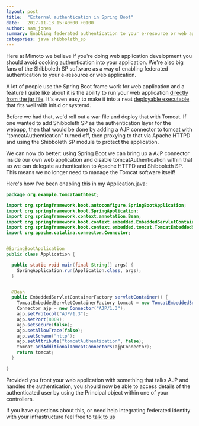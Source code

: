 ```yaml
---
layout: post
title:  "External authentication in Spring Boot"
date:   2017-11-13 15:40:00 +0100
author: sam_jones
summary: Enabling federated authentication to your e-resource or web application.
categories: java shibboleth_sp
---
```


Here at Mimoto we believe if you're doing web application development you should avoid cooking authentication into your application. We're also big fans of the Shibboleth SP software as a way of enabling federated authentication to your e-resource or web application.

A lot of people use the Spring Boot frame work for web application and a feature I quite like about it is the ability to run your web application [directly from the jar file](https://docs.spring.io/spring-boot/docs/current/reference/html/using-boot-running-your-application.html#using-boot-running-as-a-packaged-application). It's even easy to make it into a neat [deployable executable](https://docs.spring.io/spring-boot/docs/current/reference/html/deployment-install.html) that fits well with init.d or systemd.

Before we had that, we'd roll out a war file and deploy that with Tomcat. If one wanted to add Shibboleth SP as the authentication layer for the webapp, then that would be done by adding a AJP connector to tomcat with "tomcatAuthentication" turned off, then proxying to that via Apache HTTPD and using the Shibboleth SP module to protect the application.

We can now do better: using Spring Boot we can bring up a AJP connector inside our own web application and disable tomcatAuthentication within that so we can delegate authentication to Apache HTTPD and Shibboleth SP. This means we no longer need to manage the Tomcat software itself!

Here's how I've been enabling this in my Application.java:


```java
package org.example.tomcatauthtest;

import org.springframework.boot.autoconfigure.SpringBootApplication;
import org.springframework.boot.SpringApplication;
import org.springframework.context.annotation.Bean;
import org.springframework.boot.context.embedded.EmbeddedServletContainerFactory;
import org.springframework.boot.context.embedded.tomcat.TomcatEmbeddedServletContainerFactory;
import org.apache.catalina.connector.Connector;


@SpringBootApplication
public class Application {

  public static void main(final String[] args) {
    SpringApplication.run(Application.class, args);
  }


  @Bean
  public EmbeddedServletContainerFactory servletContainer() {
    TomcatEmbeddedServletContainerFactory tomcat = new TomcatEmbeddedServletContainerFactory();
    Connector ajp = new Connector("AJP/1.3");
    ajp.setProtocol("AJP/1.3");
    ajp.setPort(8009);
    ajp.setSecure(false);
    ajp.setAllowTrace(false);
    ajp.setScheme("http");
    ajp.setAttribute("tomcatAuthentication", false);
    tomcat.addAdditionalTomcatConnectors(ajpConnector);
    return tomcat;
  }

}

```

Provided you front your web application with something that talks AJP and handles the authentication, you should now be able to access details of the authenticated user by using the Principal object within one of your controllers.

If you have questions about this, or need help integrating federated identity with your infrastructure feel free to [talk to us](/contact/)

